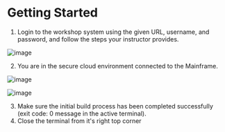 
# Getting Started

1. Login to the workshop system using the given URL, username, and password, and follow the steps your instructor provides.

![image](https://github.com/user-attachments/assets/776b9c06-eac1-413a-9989-21b2f1d1ba38)

2. You are in the secure cloud environment connected to the Mainframe.

![image](https://github.com/user-attachments/assets/ebf7bdd8-0427-4777-9186-181018deeb20) 

![image](https://github.com/user-attachments/assets/eebfff14-2c70-4b4c-88f1-66fdfc410d50)

3. Make sure the initial build process has been completed successfully (exit code: 0 message in the active terminal).
4. Close the terminal from it's right top corner
